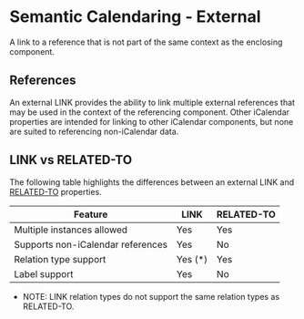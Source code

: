 # Semantic Calendaring - External

A link to a reference that is not part of the same context as the enclosing component.

## References

An external LINK provides the ability to link multiple external references that may be used
in the context of the referencing component. Other iCalendar properties are intended for linking
to other iCalendar components, but none are suited to referencing non-iCalendar data.

## LINK vs RELATED-TO

The following table highlights the differences between an external LINK and 
[RELATED-TO](https://www.rfc-editor.org/rfc/rfc9253.html#name-related-to) properties.

| Feature                           | LINK    | RELATED-TO |
|-----------------------------------|---------|------------|
| Multiple instances allowed        | Yes     | Yes        |
| Supports non-iCalendar references | Yes     | No         |
| Relation type support             | Yes (*) | Yes        |
| Label support                     | Yes     | No         |

* NOTE: LINK relation types do not support the same relation types as RELATED-TO.
